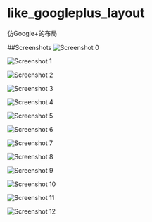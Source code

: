 like_googleplus_layout
======================

仿Google+的布局


##Screenshots
![Screenshot 0](https://raw.githubusercontent.com/haikuowuya/like_googleplus_layout/master/Screenshots/0.png)

![Screenshot 1](https://github.com/haikuowuya/like_googleplus_layout/blob/master/Screenshots/1.png)

![Screenshot 2](https://github.com/haikuowuya/like_googleplus_layout/blob/master/Screenshots/2.png)

![Screenshot 3](https://github.com/haikuowuya/like_googleplus_layout/blob/master/Screenshots/3.png)

![Screenshot 4](https://github.com/haikuowuya/like_googleplus_layout/blob/master/Screenshots/4.png)

![Screenshot 5](https://github.com/haikuowuya/like_googleplus_layout/blob/master/Screenshots/5.png)

![Screenshot 6](https://github.com/haikuowuya/like_googleplus_layout/blob/master/Screenshots/6.png)

![Screenshot 7](https://github.com/haikuowuya/like_googleplus_layout/blob/master/Screenshots/7.png)

![Screenshot 8](https://github.com/haikuowuya/like_googleplus_layout/blob/master/Screenshots/8.png)

![Screenshot 9](https://github.com/haikuowuya/like_googleplus_layout/blob/master/Screenshots/9.png)

![Screenshot 10](https://github.com/haikuowuya/like_googleplus_layout/blob/master/Screenshots/10.png)

![Screenshot 11](https://github.com/haikuowuya/like_googleplus_layout/blob/master/Screenshots/11.png)

![Screenshot 12](https://github.com/haikuowuya/like_googleplus_layout/blob/master/Screenshots/12.png)
